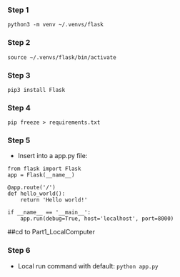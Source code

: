 ### Step 1
`python3 -m venv ~/.venvs/flask`

### Step 2
`source ~/.venvs/flask/bin/activate`

### Step 3
`pip3 install Flask`
<!-- `pip install Flask gunicorn` -->

### Step 4
`pip freeze > requirements.txt`

### Step 5
- Insert into a app.py file: 
```
from flask import Flask
app = Flask(__name__)

@app.route('/')
def hello_world():
    return 'Hello world!'

if __name__ == '__main__':
    app.run(debug=True, host='localhost', port=8000)
```

##cd to Part1_LocalComputer 

### Step 6
- Local run command with default: 
`python app.py` 